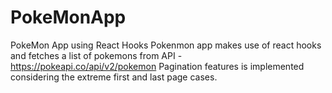 # PokeMonApp
PokeMon App using React Hooks
Pokenmon app makes use of react hooks and fetches a list of pokemons from API - https://pokeapi.co/api/v2/pokemon
Pagination features is implemented considering the extreme first and last page cases.
